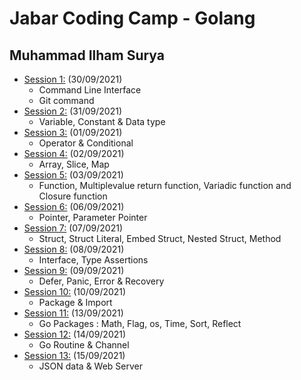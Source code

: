 # Jabar Coding Camp - Golang

## Muhammad Ilham Surya

- [Session 1:](./tugas_1) (30/09/2021)
  - Command Line Interface
  - Git command
- [Session 2:](./tugas_2) (31/09/2021)
  - Variable, Constant & Data type
- [Session 3:](./tugas_3) (01/09/2021)
  - Operator & Conditional
- [Session 4:](./tugas_4) (02/09/2021)
  - Array, Slice, Map
- [Session 5:](./tugas_5) (03/09/2021)
  - Function, Multiplevalue return function, Variadic function and Closure function
- [Session 6:](./tugas_6) (06/09/2021)
  - Pointer, Parameter Pointer
- [Session 7:](./tugas_7) (07/09/2021)
  - Struct, Struct Literal, Embed Struct, Nested Struct, Method
- [Session 8:](./tugas_8) (08/09/2021)
  - Interface, Type Assertions
- [Session 9:](./tugas_9) (09/09/2021)
  - Defer, Panic, Error & Recovery
- [Session 10:](./tugas_10) (10/09/2021)
  - Package & Import
- [Session 11:](./tugas_11) (13/09/2021)
  - Go Packages : Math, Flag, os, Time, Sort, Reflect
- [Session 12:](./tugas_12) (14/09/2021)
  - Go Routine & Channel
- [Session 13:](./tugas_13) (15/09/2021)
  - JSON data & Web Server

